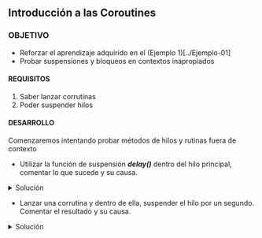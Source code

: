 ## Introducción a las Coroutines

### OBJETIVO 

- Reforzar el aprendizaje adquirido en el (Ejemplo 1)[../Ejemplo-01]
- Probar suspensiones y bloqueos en contextos inapropiados

#### REQUISITOS 

1. Saber lanzar corrutinas
2. Poder suspender hilos

#### DESARROLLO

Comenzaremos intentando probar métodos de hilos y rutinas fuera de contexto


- Utilizar la función de suspensión ***delay()*** dentro del hilo principal, comentar lo que sucede y su causa.

<details>
	<summary>Solución</summary>
	
Nos arroja el siguiente error:

> Suspend function 'delay' should be called only from a coroutine or another suspend function

</details>

- Lanzar una corrutina y dentro de ella, suspender el hilo por un segundo. Comentar el resultado y su causa.

<details>
	<summary>Solución</summary>
Al parecer, el thread principal no para, debido a que pese a que la corrutina se lanzó desde este, el hilo donde corre es otro, este hilo soporta muchas corrutinas.

</details>



